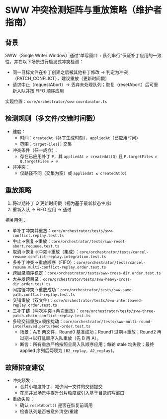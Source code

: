 # SWW 冲突检测矩阵与重放策略（维护者指南）

## 背景
SWW（Single Writer Window）通过“单写窗口 + 队列串行”保证补丁应用的一致性，并在以下场景进行启发式冲突检测：

- 同一目标文件在补丁创建之后被其他补丁修改 → 判定为冲突（PATCH_CONFLICT），建议重放（更新时间戳）
- 请求中止（requestAbort）→ 丢弃未处理队列；恢复（resetAbort）后可重新入队并按 FIFO 顺序应用

实现位置：`core/orchestrator/sww-coordinator.ts`

## 检测规则（多文件/交错时间戳）

- 维度：
  - 时间：`createdAt`（补丁生成时刻）、`appliedAt`（已应用时间）
  - 范围：`targetFiles[]` 交集
- 冲突条件（任一成立）：
  - 存在已应用补丁 `P`，其 `appliedAt > createdAt(Q)` 且 `P.targetFiles ∩ Q.targetFiles ≠ ∅`
- 非冲突：
  - 仅路径不同（交集为空）或 `appliedAt ≤ createdAt(Q)`

## 重放策略

1) 将过期补丁 Q 更新时间戳（视为基于最新状态生成）
2) 重新入队 → FIFO 应用 → 通过

相关用例：

- 单补丁冲突并重放：`core/orchestrator/tests/sww-conflict.replay.test.ts`
- 中止→恢复→重放：`core/orchestrator/tests/sww-reset-abort.requeue.test.ts`
- 取消→恢复→冲突→重放（集成）：`core/orchestrator/tests/cancel-resume.conflict-replay.integration.test.ts`
- 多补丁冲突→重放顺序（FIFO）：`core/orchestrator/tests/cancel-resume.multi-conflict-replay.order.test.ts`
- 跨目录顺序稳定：`core/orchestrator/tests/sww-cross-dir.order.test.ts`
- 大并发跨目录：`core/orchestrator/tests/sww-heavy-cross-dir.order.test.ts`
- 同路径冲突→重放成功：`core/orchestrator/tests/sww-same-path.conflict-replay.test.ts`
- 交错重放（双文件）：`core/orchestrator/tests/sww-interleaved-replay.order.test.ts`
- 三补丁链（两次冲突→两次重放）：`core/orchestrator/tests/sww-three-patch.chain-conflict-replay.test.ts`
- 多轮交错重放×顺序扰动：`core/orchestrator/tests/sww-multi-round-interleaved.perturbed-order.test.ts`
  - 场景：A/B 两文件，Round0 基准成功；Round1 过期→重放；Round2 再过期→以打乱顺序入队重放（先 B 再 A）。
  - 断言：所有重放严格按照全局入队顺序应用；每轮 stale 均失败；最终 applied 序列后两项为 `[B2_replay, A2_replay]`。

## 故障排查建议

- 冲突频发：
  - 合并小粒度补丁、减少同一文件的交错提交
  - 在高并发场景中提升分片粒度或引入基于目录的写窗口
- 重放失败：
  - 确认 `resetAbort()` 是否在恢复前调用
  - 检查队列是否被意外清空/重建
